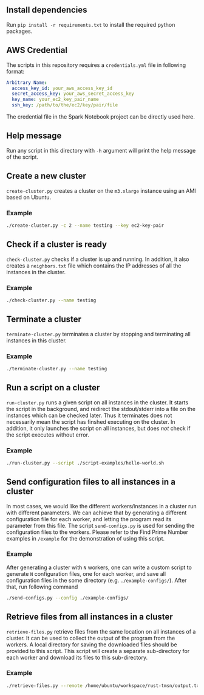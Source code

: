## Install dependencies

Run `pip install -r requirements.txt` to install the required python packages.


## AWS Credential

The scripts in this repository requires a `credentials.yml` file in following format:

```yaml
Arbitrary Name:
  access_key_id: your_aws_access_key_id
  secret_access_key: your_aws_secret_access_key
  key_name: your_ec2_key_pair_name
  ssh_key: /path/to/the/ec2/key/pair/file
```

The credential file in the Spark Notebook project can be directly used here.


## Help message

Run any script in this directory with `-h` argument will print the help message of the script.


## Create a new cluster

`create-cluster.py` creates a cluster on the `m3.xlarge` instance using an AMI based on Ubuntu.

### Example
```bash
./create-cluster.py -c 2 --name testing --key ec2-key-pair
```


## Check if a cluster is ready

`check-cluster.py` checks if a cluster is up and running. In addition, it also creates a
`neighbors.txt` file which contains the IP addresses of all the instances in the cluster.

### Example
```bash
./check-cluster.py --name testing
```


## Terminate a cluster

`terminate-cluster.py` terminates a cluster by stopping and terminating all instances
in this cluster.

### Example
```bash
./terminate-cluster.py --name testing
```


## Run a script on a cluster

`run-cluster.py` runs a given script on all instances in the cluster.
It starts the script in the background, and redirect the stdout/stderr
into a file on the instances which can be checked later.
Thus it terminates does not necessarily mean the script has finshed executing on the cluster.
In addition, it only launches the script on all instances, but does _not_ check if the script
executes without error.

### Example
```bash
./run-cluster.py --script ./script-examples/hello-world.sh
```


## Send configuration files to all instances in a cluster

In most cases, we would like the different workers/instances in a cluster run with
different parameters. We can achieve that by generating a different configuration file
for each worker, and letting the program read its parameter from this file.
The script `send-configs.py` is used for sending the configuration files to the workers.
Please refer to the Find Prime Number examples in `/example` for the demonstration of using
this script.

### Example
After generating a cluster with `N` workers, one can write a custom script to generate `N`
configuration files, one for each worker, and save all configuration files in the some directory
(e.g. `./example-configs/`). After that, run following command

```bash
./send-configs.py --config ./example-configs/
```


## Retrieve files from all instances in a cluster

`retrieve-files.py` retrieve files from the same location on all instances of a cluster.
It can be used to collect the output of the program from the workers.
A local directory for saving the downloaded files should be provided to this script.
This script will create a separate sub-directory for each worker and download its files
to this sub-directory.

### Example
```bash
./retrieve-files.py --remote /home/ubuntu/workspace/rust-tmsn/output.txt --local ./_result/
```